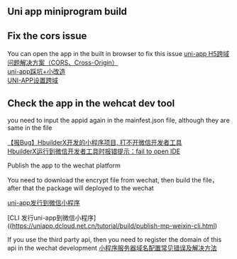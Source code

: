 ## Uni app miniprogram build

## Fix the cors issue

You can open the app in the built in browser to fix this issue
[uni-app H5跨域问题解决方案（CORS、Cross-Origin）](https://ask.dcloud.net.cn/article/35267)   
[uni-app踩坑+小改造](https://juejin.cn/post/6844904063855755271)  
[UNI-APP设置跨域](https://juejin.cn/post/6985554528904937485)  

## Check the app in the wehcat dev tool

you need to input the appid again in the mainfest.json file, although they are same in the file

[【报Bug】HbuilderX开发的小程序项目, 打不开微信开发者工具](https://ask.dcloud.net.cn/question/138939)    
[HbuilderX运行到微信开发者工具时报错提示：fail to open IDE](https://blog.csdn.net/Zgtby/article/details/116946447?spm=1001.2101.3001.6661.1&utm_medium=distribute.pc_relevant_t0.none-task-blog-2%7Edefault%7ECTRLIST%7ERate-1-116946447-blog-115296129.pc_relevant_3mothn_strategy_and_data_recovery&depth_1-utm_source=distribute.pc_relevant_t0.none-task-blog-2%7Edefault%7ECTRLIST%7ERate-1-116946447-blog-115296129.pc_relevant_3mothn_strategy_and_data_recovery&utm_relevant_index=1)

Publish the app to the wechat platform



You need to download the encrypt file from wechat, then build the file， after that the package will deployed to the wechat 

[uni-app发行到微信小程序](https://uniapp.dcloud.net.cn/tutorial/build/publish-mp-weixin-cli.html)  

[CLI 发行uni-app到微信小程序]((https://uniapp.dcloud.net.cn/tutorial/build/publish-mp-weixin-cli.html)

If you use the third party api, then you need to register the domain of this api in the wechat development 
[小程序服务器域名配置常见错误及解决方法](https://kf.qq.com/faq/1706236NjINj1706236VRZBR.html)   